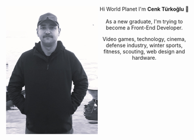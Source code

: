 <div align="center">
<img width="250" height="350" align="left" float="left" src="https://github.com/cnktrkgl/cnktrkgl/blob/main/images/ct_2024.jpeg">
<p>Hi World Planet I'm <b>Cenk Türkoğlu</b> 👋<br><br>
As a new graduate, I'm trying to become a Front-End Developer.</p>
<p>Video games, technology, cinema, defense industry, winter sports, fitness, scouting, web design and hardware.</p>
</div>

<!--
**cnktrkgl/cnktrkgl** is a ✨ _special_ ✨ repository because its `README.md` (this file) appears on your GitHub profile.

Here are some ideas to get you started:

- 🔭 I’m currently working on ...
- 🌱 I’m currently learning ...
- 👯 I’m looking to collaborate on ...
- 🤔 I’m looking for help with ...
- 💬 Ask me about ...
- 📫 How to reach me: ...
- 😄 Pronouns: ...
- ⚡ Fun fact: ...
-->
